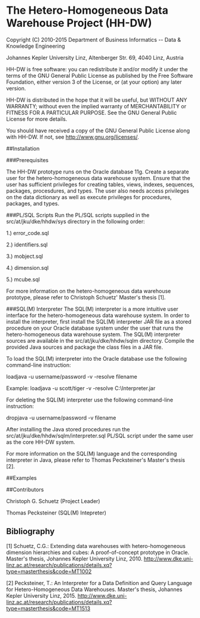 # The Hetero-Homogeneous Data Warehouse Project (HH-DW)

Copyright (C) 2010-2015 Department of Business Informatics -- Data & Knowledge Engineering

Johannes Kepler University Linz, Altenberger Str. 69, 4040 Linz, Austria

HH-DW is free software: you can redistribute it and/or modify
it under the terms of the GNU General Public License as published by
the Free Software Foundation, either version 3 of the License, or
(at your option) any later version.

HH-DW is distributed in the hope that it will be useful,
but WITHOUT ANY WARRANTY; without even the implied warranty of
MERCHANTABILITY or FITNESS FOR A PARTICULAR PURPOSE. See the
GNU General Public License for more details.

You should have received a copy of the GNU General Public License
along with HH-DW. If not, see <http://www.gnu.org/licenses/>.

##Installation

###Prerequisites

The HH-DW prototype runs on the Oracle database 11g. Create a separate user for the hetero-homogeneous data warehouse system. Ensure that the user has sufficient privileges for creating tables, views, indexes, sequences, packages, procesdures, and types. The user also needs access privileges on the data dictionary as well as execute privileges for procedures, packages, and types.

###PL/SQL Scripts
Run the PL/SQL scripts supplied in the src/at/jku/dke/hhdw/sys directory in the following order:

1.) error_code.sql

2.) identifiers.sql

3.) mobject.sql

4.) dimension.sql

5.) mcube.sql

For more information on the hetero-homogeneous data warehouse prototype, please refer to Christoph Schuetz' Master's thesis [1].

###SQL(M) Interpreter
The SQL(M) interpreter is a more intuitive user interface for the hetero-homogeneous data warehouse system. In order to install the interpreter, first install the SQL(M) interpreter JAR file as a stored procedure on your Oracle database system under the user that runs the hetero-homogeneous data warehouse system. The SQL(M) interpreter sources are available in the src/at/jku/dke/hhdw/sqlm directory. Compile the provided Java sources and package the class files in a JAR file.

To load the SQL(M) interpreter into the Oracle database use the following command-line instruction:

loadjava -u username/password -v -resolve filename

Example: loadjava -u scott/tiger -v -resolve C:\Interpreter.jar

For deleting the SQL(M) interpreter use the following command-line instruction:

dropjava -u username/password -v filename

After installing the Java stored procedures run the src/at/jku/dke/hhdw/sqlm/interpreter.sql PL/SQL script under the same user as the core HH-DW system.

For more information on the SQL(M) language and the corresponding interpreter in Java, please refer to Thomas Pecksteiner's Master's thesis [2].

##Examples

##Contributors

Christoph G. Schuetz (Project Leader)

Thomas Pecksteiner (SQL(M) Intepreter)

## Bibliography

[1] Schuetz, C.G.: Extending data warehouses with hetero-homogeneous dimension hierarchies and cubes: A proof-of-concept prototype in Oracle. Master's thesis, Johannes Kepler University Linz, 2010. 
http://www.dke.uni-linz.ac.at/research/publications/details.xq?type=masterthesis&code=MT1002

[2] Pecksteiner, T.: An Interpreter for a Data Definition and Query Language for Hetero-Homogeneous Data Warehouses. Master's thesis, Johannes Kepler University Linz, 2015. 
http://www.dke.uni-linz.ac.at/research/publications/details.xq?type=masterthesis&code=MT1513

